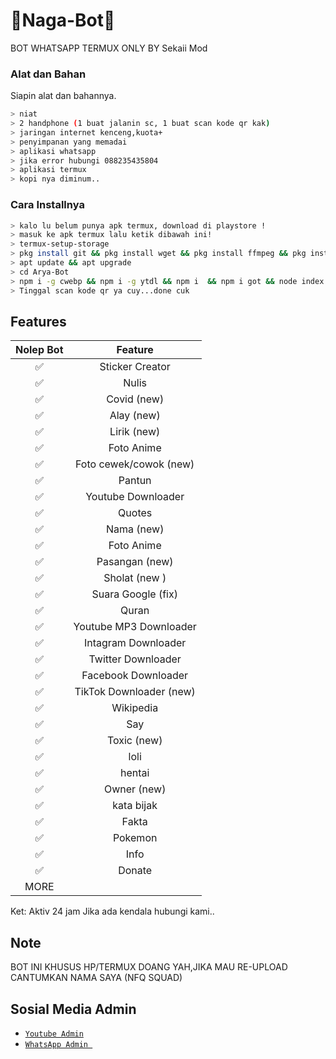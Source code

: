 # 🤖Naga-Bot🤖
BOT WHATSAPP TERMUX ONLY BY Sekaii Mod

### Alat dan Bahan
Siapin alat dan bahannya.
```bash
> niat
> 2 handphone (1 buat jalanin sc, 1 buat scan kode qr kak)
> jaringan internet kenceng,kuota+
> penyimpanan yang memadai
> aplikasi whatsapp
> jika error hubungi 088235435804
> aplikasi termux
> kopi nya diminum..
```

### Cara Installnya

```bash
> kalo lu belum punya apk termux, download di playstore !
> masuk ke apk termux lalu ketik dibawah ini!
> termux-setup-storage
> pkg install git && pkg install wget && pkg install ffmpeg && pkg install nodejs
> apt update && apt upgrade
> cd Arya-Bot
> npm i -g cwebp && npm i -g ytdl && npm i  && npm i got && node index js
> Tinggal scan kode qr ya cuy...done cuk
```

## Features

| Nolep Bot     |                   Feature        |
| :-----------: | :------------------------------: |
|       ✅       | Sticker Creator                  |
|       ✅       | Nulis                           |
|       ✅       | Covid (new)                      |
|       ✅       | Alay (new)                       |
|       ✅       | Lirik (new)                      |
|       ✅       | Foto Anime                       |
|       ✅       | Foto cewek/cowok (new)           |
|       ✅       | Pantun                           |
|       ✅       | Youtube Downloader               |
|       ✅       | Quotes                           |
|       ✅       | Nama (new)                       |
|       ✅       | Foto Anime                       |
|       ✅       | Pasangan (new)                   |
|       ✅       | Sholat (new )                    |
|       ✅       | Suara Google (fix)               |
|       ✅       | Quran                            |
|       ✅       | Youtube MP3 Downloader           |
|       ✅       | Intagram Downloader              |
|       ✅       | Twitter Downloader               |
|       ✅       | Facebook Downloader              |
|       ✅       | TikTok Downloader  (new)         |
|       ✅       | Wikipedia                        |
|       ✅       | Say                              |
|       ✅       | Toxic (new)                      |
|       ✅       | loli                             |
|       ✅       | hentai                           |
|       ✅       | Owner (new)                      |
|       ✅       | kata bijak                       |
|       ✅       | Fakta                            |
|       ✅       | Pokemon                          |
|       ✅       | Info                             |
|       ✅       | Donate                           |
|                   MORE                           |

Ket: Aktiv 24 jam
Jika ada kendala hubungi kami..

## Note
BOT INI KHUSUS HP/TERMUX DOANG YAH,JIKA MAU RE-UPLOAD CANTUMKAN NAMA SAYA (NFQ SQUAD)

## Sosial Media Admin
* [`Youtube Admin`](https://youtube.com) 
* [`WhatsApp Admin `](https://wa.me/6282286425538)

